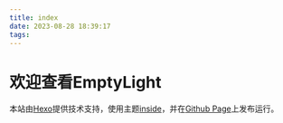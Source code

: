 ```yaml
---
title: index
date: 2023-08-28 18:39:17
tags:
---
```


# 欢迎查看EmptyLight
本站由[Hexo](https://hexo.io)提供技术支持，使用主题[inside](https://github.com/ikeq/hexo-theme-inside)，并在[Github Page](https://docs.github.com/en/pages/configuring-a-custom-domain-for-your-github-pages-site/managing-a-custom-domain-for-your-github-pages-site)上发布运行。